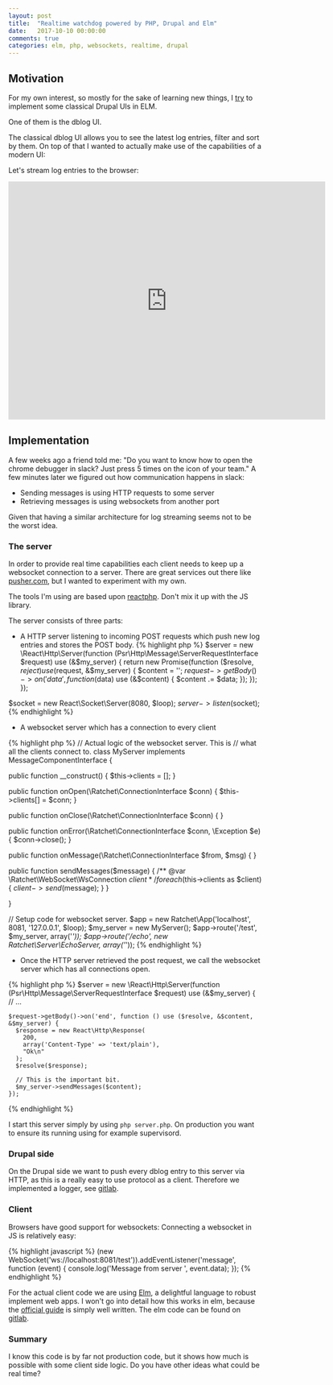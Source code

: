 ```yaml
---
layout: post
title:  "Realtime watchdog powered by PHP, Drupal and Elm"
date:   2017-10-10 00:00:00
comments: true
categories: elm, php, websockets, realtime, drupal
---
```


## Motivation
For my own interest, so mostly for the sake of learning new things, I [try](https://gitlab.com/dawehner/admin_ui_elm) to implement some classical Drupal UIs in ELM.

One of them is the dblog UI.

The classical dblog UI allows you to see the latest log entries, filter and sort by them.
On top of that I wanted to actually make use of the capabilities of a modern UI:

Let's stream log entries to the browser:

<iframe width="630" height="473" src="https://youtube.com/embed/H0EINy-cYZo" frameborder="0" allowfullscreen></iframe>


## Implementation

A few weeks ago a friend told me: "Do you want to know how to open the chrome debugger in slack? Just press 5 times on the icon of your team." A few minutes later we figured out how communication happens in slack:

* Sending messages is using HTTP requests to some server
* Retrieving messages is using websockets from another port

Given that having a similar architecture for log streaming seems not to be the worst idea.

### The server

In order to provide real time capabilities each client needs to keep up a websocket connection
to a server. There are great services out there like [pusher.com](https://pusher.com/), but I
wanted to experiment with my own.


The tools I'm using are based upon [reactphp](http://reactphp.org). Don't mix it up with the JS library.

The server consists of three parts:

* A HTTP server listening to incoming POST requests which push new log entries
  and stores the POST body.
{% highlight php %}
$server = new \React\Http\Server(function (Psr\Http\Message\ServerRequestInterface $request) use (&$my_server) {
  return new Promise(function ($resolve, $reject) use ($request, &$my_server) {
    $content = '';
    $request->getBody()->on('data', function ($data) use (&$content) {
      $content .= $data;
    });
  });
});

$socket = new React\Socket\Server(8080, $loop);
$server->listen($socket);
{% endhighlight %}
  
* A websocket server which has a connection to every client

{% highlight php %}
// Actual logic of the websocket server. This is 
// what all the clients connect to.
class MyServer implements MessageComponentInterface {

  public function __construct() {
      $this->clients = [];
  }

  public function onOpen(\Ratchet\ConnectionInterface $conn) {
      $this->clients[] = $conn;
  }

  public function onClose(\Ratchet\ConnectionInterface $conn) { }

  public function onError(\Ratchet\ConnectionInterface $conn, \Exception $e) {
      $conn->close();
  }

  public function onMessage(\Ratchet\ConnectionInterface $from, $msg) { }

  public function sendMessages($message) {
    /** @var \Ratchet\WebSocket\WsConnection $client */
    foreach ($this->clients as $client) {
      $client->send($message);
    }
  }

}

// Setup code for websocket server.
$app = new Ratchet\App('localhost', 8081, '127.0.0.1', $loop);
$my_server = new MyServer();
$app->route('/test', $my_server, array('*'));
$app->route('/echo', new Ratchet\Server\EchoServer, array('*'));
{% endhighlight %}

* Once the HTTP server retrieved the post request, we call the websocket server
  which has all connections open.

{% highlight php %}
$server = new \React\Http\Server(function (Psr\Http\Message\ServerRequestInterface $request) use (&$my_server) {
   // ...

    $request->getBody()->on('end', function () use ($resolve, &$content, &$my_server) {
      $response = new React\Http\Response(
        200,
        array('Content-Type' => 'text/plain'),
        "Ok\n"
      );
      $resolve($response);

      // This is the important bit.
      $my_server->sendMessages($content);
    });
{% endhighlight %}

I start this server simply by using <code>php server.php</code>. On production you want to ensure
its running using for example supervisord.

### Drupal side

On the Drupal side we want to push every dblog entry to this server via HTTP, as this is
a really easy to use protocol as a client.
Therefore we implemented a logger, see [gitlab](https://gitlab.com/dawehner/admin_ui_elm/blob/8.x-1.x/dblog_websocket/src/Logger.php).

### Client

Browsers have good support for websockets:
Connecting a websocket in JS is relatively easy:

{% highlight javascript %}
(new WebSocket('ws://localhost:8081/test')).addEventListener('message', function (event) {
    console.log('Message from server ', event.data);
});
{% endhighlight %}

For the actual client code we are using [Elm](http://elm-lang.org/), a delightful language to robust implement web apps.
I won't go into detail how this works in elm, because the [official guide](https://guide.elm-lang.org/architecture/effects/web_sockets.html) is simply well written.
The elm code can be found on [gitlab](https://gitlab.com/dawehner/admin_ui_elm/blob/8.x-1.x/elm-dblog/src/App.elm).

### Summary

I know this code is by far not production code, but it shows how much is possible with some client side logic. Do you have other ideas what could be real time?
